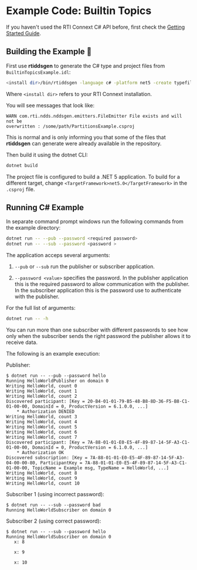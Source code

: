 # Example Code: Builtin Topics
If you haven't used the RTI Connext C# API before, first check the
[Getting Started Guide](https://community.rti.com/static/documentation/connext-dds/6.1.0/doc/manuals/connext_dds_professional/getting_started_guide/index.html).

## Building the Example :wrench:

First use **rtiddsgen** to generate the C# type and project files from
`BuiltinTopicsExample.idl`:

```sh
<install dir>/bin/rtiddsgen -language c# -platform net5 -create typefiles -create makefiles BuiltinTopicsExample.idl
```

Where `<install dir>` refers to your RTI Connext installation.

You will see messages that look like:

```plaintext
WARN com.rti.ndds.nddsgen.emitters.FileEmitter File exists and will not be
overwritten : /some/path/PartitionsExample.csproj
```

This is normal and is only informing you that some of the files that **rtiddsgen**
can generate were already available in the repository.

Then build it using the dotnet CLI:

```sh
dotnet build
```

The project file is configured to build a .NET 5 application. To build for
a different target, change `<TargetFramework>net5.0</TargetFramework>` in
the `.csproj` file.

## Running C# Example

In separate command prompt windows run the following commands from the example directory:

```sh
dotnet run -- --pub --password <required password>
dotnet run -- --sub --password <password >
```

The application acceps several arguments:

1. `--pub` or `--sub` run the publisher or subscriber application.

2. `--password <value>` specifies the password. In the publisher application
   this is the required password to allow communication with the publisher. In
   the subscriber application this is the password use to authenticate with
   the publisher.

For the full list of arguments:

```sh
dotnet run -- -h
```

You can run more than one subscriber with different passwords to see how only
when the subscriber sends the right password the publisher allows it to
receive data.

The following is an example execution:

Publisher:

```plaintext
$ dotnet run -- --pub --password hello
Running HelloWorldPublisher on domain 0
Writing HelloWorld, count 0
Writing HelloWorld, count 1
Writing HelloWorld, count 2
Discovered participant: [Key = 20-B4-01-01-79-B5-48-B8-8D-36-F5-B8-C1-01-00-00, DomainId = 0, ProductVersion = 6.1.0.0, ...]
    * Authorization DENIED
Writing HelloWorld, count 3
Writing HelloWorld, count 4
Writing HelloWorld, count 5
Writing HelloWorld, count 6
Writing HelloWorld, count 7
Discovered participant: [Key = 7A-88-01-01-E0-E5-4F-89-87-14-5F-A3-C1-01-00-00, DomainId = 0, ProductVersion = 6.1.0.0, ...]
    * Authorization OK
Discovered subscription: [Key = 7A-88-01-01-E0-E5-4F-89-87-14-5F-A3-04-00-00-80, ParticipantKey = 7A-88-01-01-E0-E5-4F-89-87-14-5F-A3-C1-01-00-00, TopicName = Example msg, TypeName = HelloWorld, ...]
Writing HelloWorld, count 8
Writing HelloWorld, count 9
Writing HelloWorld, count 10
```

Subscriber 1 (using incorrect password):

```plaintext
$ dotnet run -- --sub --password bad
Running HelloWorldSubscriber on domain 0
```

Subscriber 2 (using correct password):

```plaintext
$ dotnet run -- --sub --password hello
Running HelloWorldSubscriber on domain 0
   x: 8

   x: 9

   x: 10
```
